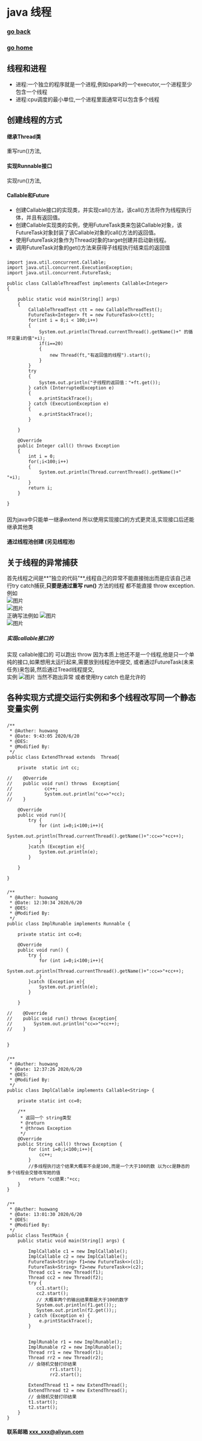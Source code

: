 # java 线程
### [go back](/java.md)      
### [go home](../README.md)     
## 线程和进程
+ 进程:一个独立的程序就是一个进程,例如spark的一个executor,一个进程至少包含一个线程
+ 进程:cpu调度的最小单位,一个进程里面通常可以包含多个线程
## 创建线程的方式
#### 继承Thread类 
重写run()方法,
#### 实现Runnable接口
实现run()方法,
#### Callable和Future
+ 创建Callable接口的实现类，并实现call()方法，该call()方法将作为线程执行体，并且有返回值。
+ 创建Callable实现类的实例，使用FutureTask类来包装Callable对象，该FutureTask对象封装了该Callable对象的call()方法的返回值。
+ 使用FutureTask对象作为Thread对象的target创建并启动新线程。
+ 调用FutureTask对象的get()方法来获得子线程执行结束后的返回值
#####
```
import java.util.concurrent.Callable;
import java.util.concurrent.ExecutionException;
import java.util.concurrent.FutureTask;
 
public class CallableThreadTest implements Callable<Integer>
{
 
	public static void main(String[] args)
	{
		CallableThreadTest ctt = new CallableThreadTest();
		FutureTask<Integer> ft = new FutureTask<>(ctt);
		for(int i = 0;i < 100;i++)
		{
			System.out.println(Thread.currentThread().getName()+" 的循环变量i的值"+i);
			if(i==20)
			{
				new Thread(ft,"有返回值的线程").start();
			}
		}
		try
		{
			System.out.println("子线程的返回值："+ft.get());
		} catch (InterruptedException e)
		{
			e.printStackTrace();
		} catch (ExecutionException e)
		{
			e.printStackTrace();
		}
 
	}
 
	@Override
	public Integer call() throws Exception
	{
		int i = 0;
		for(;i<100;i++)
		{
			System.out.println(Thread.currentThread().getName()+" "+i);
		}
		return i;
	}
 
}
```
#####
因为java中只能单一继承extend 所以使用实现接口的方式更灵活,实现接口后还能继承其他类  
#### 通过线程池创建 (另见线程池)

## 关于线程的异常捕获
首先线程之间是**"独立的代码"**,线程自己的异常不能直接抛出而是应该自己进行try catch捕获,**只要是通过重写 run()** 方法的线程
都不能直接 throw exception.  
例如  
![图片](/static/img/get1.PNG)   
![图片](/static/img/get3.PNG)   
正确写法例如
![图片](/static/img/get2.PNG)   
![图片](/static/img/get4.PNG)   
##### 实现callable接口的
实现 callable接口的 可以跑出 throw 因为本质上他还不是一个线程,他是只一个单纯的接口,如果想用太运行起来,需要放到线程池中提交,
或者通过FutureTask(未来任务)来包装,然后通过Tread线程提交,  
实例
![图片](/static/img/get5.PNG) 
当然不跑出异常 或者使用try catch 也是允许的
## 各种实现方式提交运行实例和多个线程改写同一个静态变量实例
#####  
```
/**
 * @Auther: huowang
 * @Date: 9:43:05 2020/6/20
 * @DES:
 * @Modified By:
 */
public class ExtendThread extends  Thread{

    private  static int cc;

//    @Override
//    public void run() throws  Exception{
//            cc++;
//            System.out.println("cc=>"+cc);
//    }

    @Override
    public void run(){
        try {
            for (int i=0;i<100;i++){
                System.out.println(Thread.currentThread().getName()+":cc=>"+cc++);
            }
        }catch (Exception e){
            System.out.println(e);
        }

    }

}
```
#####  
```
/**
 * @Auther: huowang
 * @Date: 12:30:34 2020/6/20
 * @DES:
 * @Modified By:
 */
public class ImplRunable implements Runnable {

    private static int cc=0;

    @Override
    public void run() {
        try {
            for (int i=0;i<100;i++){
                System.out.println(Thread.currentThread().getName()+":cc=>"+cc++);
            }
        }catch (Exception e){
            System.out.println(e);
        }

    }

//    @Override
//    public void run() throws Exception{
//        System.out.println("cc=>"+cc++);
//    }


}
```
#####  
```
/**
 * @Auther: huowang
 * @Date: 12:37:26 2020/6/20
 * @DES:
 * @Modified By:
 */
public class ImplCallable implements Callable<String> {

    private static int cc=0;

    /**
     * 返回一个 string类型
     * @return
     * @throws Exception
     */
    @Override
    public String call() throws Exception {
        for (int i=0;i<100;i++){
            cc++;
        }
        //多线程执行这个结果大概率不会是100,而是一个大于100的数 以为cc是静态的 多个线程会交替改写她的值
        return "cc结果:"+cc;
    }
}
```
#####  
```
/**
 * @Auther: huowang
 * @Date: 13:01:30 2020/6/20
 * @DES:
 * @Modified By:
 */
public class TestMain {
    public static void main(String[] args) {

        ImplCallable c1 = new ImplCallable();
        ImplCallable c2 = new ImplCallable();
        FutureTask<String> f1=new FutureTask<>(c1);
        FutureTask<String> f2=new FutureTask<>(c2);
        Thread cc1 = new Thread(f1);
        Thread cc2 = new Thread(f2);
        try {
           cc1.start();
           cc2.start();
           // 大概率两个的输出结果都是大于100的数字
           System.out.println(f1.get());;
           System.out.println(f2.get());;
        } catch (Exception e) {
            e.printStackTrace();
        }


        ImplRunable r1 = new ImplRunable();
        ImplRunable r2 = new ImplRunable();
        Thread rr1 = new Thread(r1);
        Thread rr2 = new Thread(r2);
        // 会随机交替打印结果
                rr1.start();
                rr2.start();

        ExtendThread t1 = new ExtendThread();
        ExtendThread t2 = new ExtendThread();
        // 会随机交替打印结果
        t1.start();
        t2.start();
    }
}

```
#### 联系邮箱 xxx_xxx@aliyun.com


